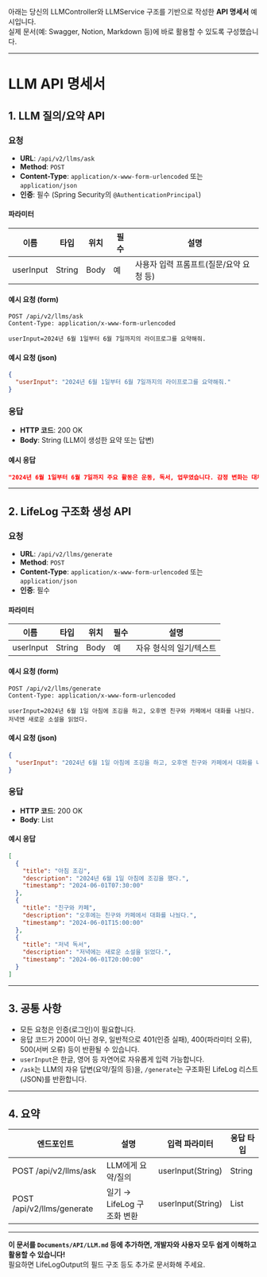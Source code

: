 아래는 당신의 LLMController와 LLMService 구조를 기반으로 작성한 **API 명세서** 예시입니다.  
실제 문서(예: Swagger, Notion, Markdown 등)에 바로 활용할 수 있도록 구성했습니다.

---

# LLM API 명세서

## 1. LLM 질의/요약 API

### 요청

- **URL**: `/api/v2/llms/ask`
- **Method**: `POST`
- **Content-Type**: `application/x-www-form-urlencoded` 또는 `application/json`
- **인증**: 필수 (Spring Security의 `@AuthenticationPrincipal`)

#### 파라미터

| 이름         | 타입   | 위치   | 필수 | 설명            |
|--------------|--------|--------|------|-----------------|
| userInput    | String | Body   | 예   | 사용자 입력 프롬프트(질문/요약 요청 등) |

#### 예시 요청 (form)

```
POST /api/v2/llms/ask
Content-Type: application/x-www-form-urlencoded

userInput=2024년 6월 1일부터 6월 7일까지의 라이프로그를 요약해줘.
```

#### 예시 요청 (json)

```json
{
  "userInput": "2024년 6월 1일부터 6월 7일까지의 라이프로그를 요약해줘."
}
```

### 응답

- **HTTP 코드**: 200 OK
- **Body**: String (LLM이 생성한 요약 또는 답변)

#### 예시 응답

```json
"2024년 6월 1일부터 6월 7일까지 주요 활동은 운동, 독서, 업무였습니다. 감정 변화는 대체로 긍정적이었습니다."
```

---

## 2. LifeLog 구조화 생성 API

### 요청

- **URL**: `/api/v2/llms/generate`
- **Method**: `POST`
- **Content-Type**: `application/x-www-form-urlencoded` 또는 `application/json`
- **인증**: 필수

#### 파라미터

| 이름         | 타입   | 위치   | 필수 | 설명                 |
|--------------|--------|--------|------|----------------------|
| userInput    | String | Body   | 예   | 자유 형식의 일기/텍스트 |

#### 예시 요청 (form)

```
POST /api/v2/llms/generate
Content-Type: application/x-www-form-urlencoded

userInput=2024년 6월 1일 아침에 조깅을 하고, 오후엔 친구와 카페에서 대화를 나눴다. 저녁엔 새로운 소설을 읽었다.
```

#### 예시 요청 (json)

```json
{
  "userInput": "2024년 6월 1일 아침에 조깅을 하고, 오후엔 친구와 카페에서 대화를 나눴다. 저녁엔 새로운 소설을 읽었다."
}
```

### 응답

- **HTTP 코드**: 200 OK
- **Body**: List

#### 예시 응답

```json
[
  {
    "title": "아침 조깅",
    "description": "2024년 6월 1일 아침에 조깅을 했다.",
    "timestamp": "2024-06-01T07:30:00"
  },
  {
    "title": "친구와 카페",
    "description": "오후에는 친구와 카페에서 대화를 나눴다.",
    "timestamp": "2024-06-01T15:00:00"
  },
  {
    "title": "저녁 독서",
    "description": "저녁에는 새로운 소설을 읽었다.",
    "timestamp": "2024-06-01T20:00:00"
  }
]
```

---

## 3. 공통 사항

- 모든 요청은 인증(로그인)이 필요합니다.
- 응답 코드가 200이 아닌 경우, 일반적으로 401(인증 실패), 400(파라미터 오류), 500(서버 오류) 등이 반환될 수 있습니다.
- `userInput`은 한글, 영어 등 자연어로 자유롭게 입력 가능합니다.
- `/ask`는 LLM의 자유 답변(요약/질의 등)을, `/generate`는 구조화된 LifeLog 리스트(JSON)를 반환합니다.

---

## 4. 요약

| 엔드포인트                | 설명                       | 입력 파라미터         | 응답 타입               |
|---------------------------|----------------------------|-----------------------|-------------------------|
| POST /api/v2/llms/ask     | LLM에게 요약/질의          | userInput(String)     | String                  |
| POST /api/v2/llms/generate| 일기 → LifeLog 구조화 변환 | userInput(String)     | List     |

---

**이 문서를 `Documents/API/LLM.md` 등에 추가하면, 개발자와 사용자 모두 쉽게 이해하고 활용할 수 있습니다!**  
필요하면 LifeLogOutput의 필드 구조 등도 추가로 문서화해 주세요.